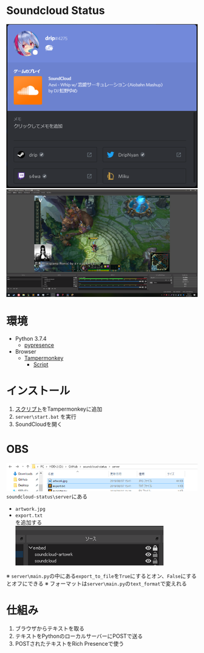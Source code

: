 # Soundcloud Status
![image1](https://github.com/S4WA/files/blob/master/soundcloud-status/Screenshot_1.png?raw=true)  
![image2](https://github.com/S4WA/files/blob/master/soundcloud-status/Screenshot_2.png?raw=true)  

# 環境
 - Python 3.7.4
   - [pypresence](https://github.com/qwertyquerty/pypresence)
 - Browser
   - [Tampermonkey](https://chrome.google.com/webstore/detail/tampermonkey/dhdgffkkebhmkfjojejmpbldmpobfkfo)
     - [Script](https://github.com/S4WA/soundcloud-status/raw/master/chrome/contents.user.js)

# インストール
1. [スクリプト](https://github.com/S4WA/soundcloud-status/raw/master/chrome/contents.user.js)をTampermonkeyに追加
2. ``server\start.bat`` を実行
3. SoundCloudを開く

# OBS
![image3](https://github.com/S4WA/files/blob/master/soundcloud-status/Screenshot_3.png?raw=true)  
``soundcloud-status\server``にある  
- ``artwork.jpg``  
- ``export.txt``  
を追加する  
![image4](https://github.com/S4WA/files/blob/master/soundcloud-status/Screenshot_4.png?raw=true)  

※ ``server\main.py``の中にある``export_to_file``を``True``にするとオン、``False``にするとオフにできる
※ フォーマットは``server\main.py``の``text_format``で変えれる


# 仕組み
1. ブラウザからテキストを取る
2. テキストをPythonのローカルサーバーにPOSTで送る
3. POSTされたテキストをRich Presenceで使う